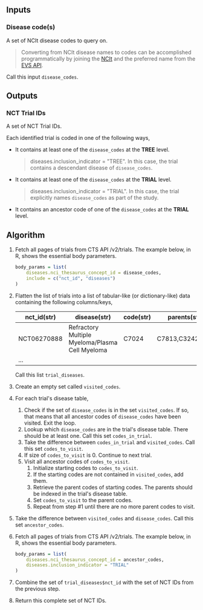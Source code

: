 ## Inputs

### Disease code(s)

A set of NCIt disease codes to query on.

> Converting from NCIt disease names to codes can be accomplished programmatically by joining the [NCIt](https://evs.nci.nih.gov/ftp1/NCI_Thesaurus/) and the preferred name from the [EVS API](https://api-evsrest.nci.nih.gov/api/v1/concept/ncit?list=C4782&include=summary).

Call this input `disease_codes`.

## Outputs

### NCT Trial IDs

A set of NCT Trial IDs.

Each identified trial is coded in one of the following ways,

- It contains at least one of the `disease_codes` at the **TREE** level.
  > diseases.inclusion_indicator = "TREE". In this case, the trial contains a descendant disease of `disease_codes`.
- It contains at least one of the `disease_codes` at the **TRIAL** level.
  > diseases.inclusion_indicator = "TRIAL". In this case, the trial explicitly names `disease_codes` as part of the study.
- It contains an ancestor code of one of the `disease_codes` at the **TRIAL** level.

## Algorithm

1. Fetch all pages of trials from CTS API /v2/trials. The example below, in R, shows the essential body parameters.

   ```r
   body_params = list(
       diseases.nci_thesaurus_concept_id = disease_codes,
       include = c("nct_id", "diseases")
   )
   ```

2. Flatten the list of trials into a list of tabular-like (or dictionary-like) data containing the following columns/keys,

   | nct_id(str) | disease(str)                                    | code(str) | parents(str \| list) |
   | ----------- | ----------------------------------------------- | --------- | -------------------- |
   | NCT06270888 | Refractory Multiple Myeloma/Plasma Cell Myeloma | C7024     | C7813,C3242,C204126  |
   | ...         |

   Call this list `trial_diseases`.

3. Create an empty set called `visited_codes`.
4. For each trial's disease table,
   1. Check if the set of `disease_codes` is in the set `visited_codes`. If so, that means that all ancestor codes of `disease_codes` have been visited. Exit the loop.
   2. Lookup which `disease_codes` are in the trial's disease table. There should be at least one. Call this set `codes_in_trial`.
   3. Take the difference between `codes_in_trial` and `visited_codes`. Call this set `codes_to_visit`.
   4. If size of `codes_to_visit` is 0. Continue to next trial.
   5. Visit all ancestor codes of `codes_to_visit`.
      1. Initialize starting codes to `codes_to_visit`.
      2. If the starting codes are not contained in `visited_codes`, add them.
      3. Retrieve the parent codes of starting codes. The parents should be indexed in the trial's disease table.
      4. Set `codes_to_visit` to the parent codes.
      5. Repeat from step #1 until there are no more parent codes to visit.
5. Take the difference between `visited_codes` and `disease_codes`. Call this set `ancestor_codes`.
6. Fetch all pages of trials from CTS API /v2/trials. The example below, in R, shows the essential body parameters.

   ```r
   body_params = list(
       diseases.nci_thesaurus_concept_id = ancestor_codes,
       diseases.inclusion_indicator = "TRIAL"
   )
   ```

7. Combine the set of `trial_diseases$nct_id` with the set of NCT IDs from the previous step.
8. Return this complete set of NCT IDs.
